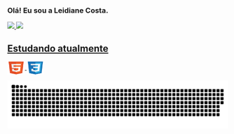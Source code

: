 ### Olá! Eu sou a Leidiane Costa. 
<div>
<a href="https://github.com/leidiane-costa">
<img height="180em" src="https://github-readme-stats.vercel.app/api?username=leidiane-costa&show_icons=true&theme=dracula&include_all_commits=true&count_private=true"/>
<img height="180em" src="https://github-readme-stats.vercel.app/api/top-langs/?username=leidiane-costa&layout=compact&langs_count=7&theme=dracula"/>
</div>

## Estudando atualmente
<div style="display: inline_block">
  <img align="center" alt="Leidiane-HTML" height="30" width="40" src="https://raw.githubusercontent.com/devicons/devicon/master/icons/html5/html5-original.svg">
  <img align="center" alt="Leidiane-CSS" height="30" width="40" src="https://raw.githubusercontent.com/devicons/devicon/master/icons/css3/css3-original.svg">
</div>

<div>
  
 ![Snake animation](https://github.com/leidiane-costa/leidiane-costa/blob/output/github-contribution-grid-snake.svg)
 
</div>

